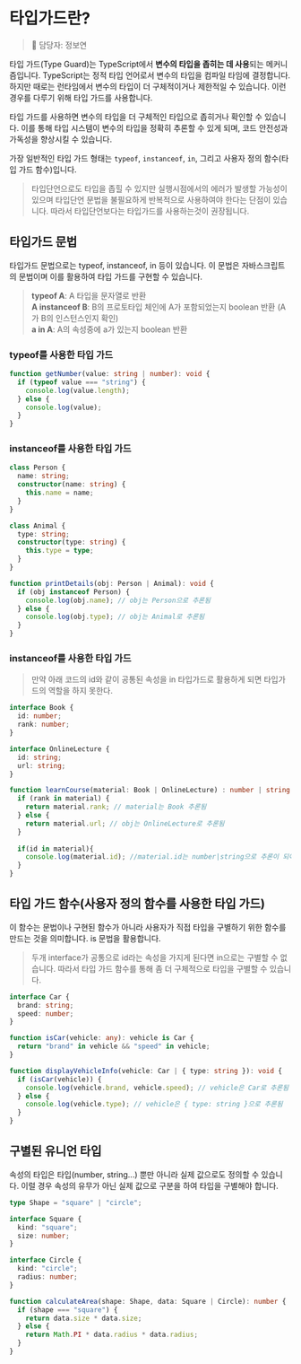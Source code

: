 # 타입가드란?
> 👩‍ 담당자: 정보연<br/>

타입 가드(Type Guard)는 TypeScript에서 **변수의 타입을 좁히는 데 사용**되는 메커니즘입니다. TypeScript는 정적 타입 언어로서 변수의 타입을 컴파일 타임에 결정합니다. 하지만 때로는 런타임에서 변수의 타입이 더 구체적이거나 제한적일 수 있습니다. 이런 경우를 다루기 위해 타입 가드를 사용합니다.

타입 가드를 사용하면 변수의 타입을 더 구체적인 타입으로 좁히거나 확인할 수 있습니다. 이를 통해 타입 시스템이 변수의 타입을 정확히 추론할 수 있게 되며, 코드 안전성과 가독성을 향상시킬 수 있습니다.

가장 일반적인 타입 가드 형태는 `typeof`, `instanceof`, `in`, 그리고 사용자 정의 함수(타입 가드 함수)입니다. 

> 타입단언으로도 타입을 좁힐 수 있지만 실행시점에서의 에러가 발생할 가능성이 있으며 타입단언 문법을 불필요하게 반복적으로 사용하여야 한다는 단점이 있습니다. 따라서 타입단언보다는 타입가드를 사용하는것이 권장됩니다.

## 타입가드 문법

타입가드 문법으로는 typeof, instanceof, in 등이 있습니다. 이 문법은 자바스크립트의 문법이며 이를 활용하여 타입 가드를 구현할 수 있습니다.

> **typeof A**: A 타입을 문자열로 반환 <br/>
> **A instanceof B**: B의 프로토타입 체인에 A가 포함되었는지 boolean 반환 (A가 B의 인스턴스인지 확인)<br/>
> **a in A**: A의 속성중에 a가 있는지 boolean 반환 

### typeof를 사용한 타입 가드
```typescript
function getNumber(value: string | number): void {
  if (typeof value === "string") {
    console.log(value.length); 
  } else {
    console.log(value); 
  }
}
```

### instanceof를 사용한 타입 가드
```typescript
class Person {
  name: string;
  constructor(name: string) {
    this.name = name;
  }
}

class Animal {
  type: string;
  constructor(type: string) {
    this.type = type;
  }
}

function printDetails(obj: Person | Animal): void {
  if (obj instanceof Person) {
    console.log(obj.name); // obj는 Person으로 추론됨
  } else {
    console.log(obj.type); // obj는 Animal로 추론됨
  }
}
```

### instanceof를 사용한 타입 가드
> 만약 아래 코드의 id와 같이 공통된 속성을 in 타입가드로 활용하게 되면 타입가드의 역할을 하지 못한다.

```typescript
interface Book {
  id: number;
  rank: number;
}

interface OnlineLecture {
  id: string;
  url: string;
}

function learnCourse(material: Book | OnlineLecture) : number | string {
  if (rank in material) {
    return material.rank; // material는 Book 추론됨
  } else {
    return material.url; // obj는 OnlineLecture로 추론됨
  }
  
  if(id in material){
  	console.log(material.id); //material.id는 number|string으로 추론이 되어, 타입 가드 역할 못함 못하게 된다.(자동완성 기능 사용 불가)
  }
}
```

## 타입 가드 함수(사용자 정의 함수를 사용한 타입 가드)

이 함수는 문법이나 구현된 함수가 아니라 사용자가 직접 타입을 구별하기 위한 함수를 만드는 것을 의미합니다. is 문법을 활용합니다.
> 두개 interface가 공통으로 id라는 속성을 가지게 된다면 in으로는 구별할 수 없습니다. 따라서 타입 가드 함수를 통해 좀 더 구체적으로 타입을 구별할 수 있습니다.

```typescript
interface Car {
  brand: string;
  speed: number;
}

function isCar(vehicle: any): vehicle is Car {
  return "brand" in vehicle && "speed" in vehicle;
}

function displayVehicleInfo(vehicle: Car | { type: string }): void {
  if (isCar(vehicle)) {
    console.log(vehicle.brand, vehicle.speed); // vehicle은 Car로 추론됨
  } else {
    console.log(vehicle.type); // vehicle은 { type: string }으로 추론됨
  }
}
```

## 구별된 유니언 타입

속성의 타입은 타입(number, string...) 뿐만 아니라 실제 값으로도 정의할 수 있습니다. 이럴 경우 속성의 유무가 아닌 실제 값으로 구분을 하여 타입을 구별해야 합니다.

```typescript
type Shape = "square" | "circle";

interface Square {
  kind: "square";
  size: number;
}

interface Circle {
  kind: "circle";
  radius: number;
}

function calculateArea(shape: Shape, data: Square | Circle): number {
  if (shape === "square") {
    return data.size * data.size;
  } else {
    return Math.PI * data.radius * data.radius;
  }
}
```

